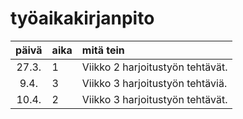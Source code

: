 # työaikakirjanpito

| päivä | aika | mitä tein  |
| :----:|:-----| :-----|
| 27.3. | 1    | Viikko 2 harjoitustyön tehtävät. |
| 9.4. | 3    | Viikko 3 harjoitustyön tehtäviä. |
| 10.4. | 2    | Viikko 3 harjoitustyön tehtävät. |

